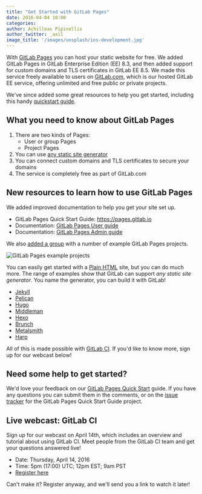 ```yaml
---
title: "Get Started with GitLab Pages"
date: 2016-04-04 10:00
categories:
author: Achilleas Pipinellis
author_twitter: _axil
image_title: '/images/unsplash/ios-development.jpg'
---
```


With [GitLab Pages][docs-pages] you can host your static website for free.
We added GitLab Pages in GitLab Enterprise Edition (EE) 8.3, and
then added support for custom domains and TLS certificates in GitLab EE 8.5. We
made this service freely available to users on [GitLab.com](https://gitlab.com),
which is our hosted GitLab EE service, offering unlimited and free public or
private projects.

We've since added some great resources to help you get started, including this
handy [quickstart guide][quickstart].

<!-- more -->

## What you need to know about GitLab Pages

1. There are two kinds of Pages:
    - User or group Pages
    - Project Pages
2. You can use [any static site generator][staticgen]
3. You can connect custom domains and TLS certificates to secure your domains
4. The service is completely free as part of GitLab.com

## New resources to learn how to use GitLab Pages

We added improved documentation to help you get your site set up.

- GitLab Pages Quick Start Guide: https://pages.gitlab.io
- Documentation: [GitLab Pages User guide][docs-pages]
- Documentation: [GitLab Pages Admin guide][docs-adminpages]

We also [added a group][group] with a number of example GitLab Pages projects.

![GitLab Pages example projects](/images/blogimages/gitlab-pages-examples.png)

You can easily get started with a [Plain HTML](https://gitlab.com/pages/plain-html)
site, but you can do much more.
The range of examples show that GitLab can support *any static site generator*.
You name the generator, you can build it with GitLab!

- [Jekyll](https://gitlab.com/pages/jekyll)
- [Pelican](https://gitlab.com/pages/pelican)
- [Hugo](https://gitlab.com/pages/hugo)
- [Middleman](https://gitlab.com/pages/middleman)
- [Hexo](https://gitlab.com/pages/hexo)
- [Brunch](https://gitlab.com/pages/brunch)
- [Metalsmith](https://gitlab.com/pages/metalsmith)
- [Harp](https://gitlab.com/pages/harp)

All of this is made possible with [GitLab CI][ci]. If you'd like to know more,
sign up for our webcast below!

## Need some help to get started?

We'd love your feedback on our [GitLab Pages Quick Start][quickstart] guide.
If you have any questions you can submit them in the comments,
or on the [issue tracker] for the GitLab Pages Quick Start Guide project.

## Live webcast: GitLab CI

Sign up for our webcast on April 14th, which includes an overview and tutorial
about using GitLab CI. Meet people from the GitLab CI team and get your questions
answered live!

- Date: Thursday, April 14, 2016
- Time: 5pm (17:00) UTC; 12pm EST; 9am PST
- [Register here](http://page.gitlab.com/apr-2016-gitlab-intro-ci-webcast.html)

Can't make it? Register anyway, and we'll send you a link to watch it later!

[issue tracker]: https://gitlab.com/pages/pages.gitlab.io/issues
[docs-pages]: http://doc.gitlab.com/ee/pages/README.html
[docs-adminpages]: http://doc.gitlab.com/ee/pages/administration.html
[quickstart]: https://pages.gitlab.io
[group]: https://gitlab.com/groups/pages
[ci]: https://about.gitlab.com/features/gitlab-ci/
[staticgen]: https://www.staticgen.com/
